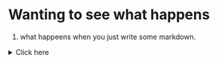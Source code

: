 # Wanting to see what happens

1. what happeens when you just write some markdown.

<details>
<summary>Click here</summary>
Here are more details
</details>